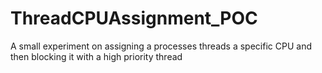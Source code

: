 # ThreadCPUAssignment_POC
A small experiment on assigning a processes threads a specific CPU and then blocking it with a high priority thread
